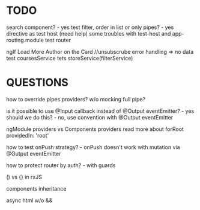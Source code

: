 # TODO

search component? - yes
test filter, order in list or only pipes? - yes
directive as test host (need help)
some troubles with test-host and app-routing.module
test router

ngIf Load More
Author on the Card
//unsubscrube
error handling => no data
test coursesService
tets storeService(filterService)

# QUESTIONS

how to override pipes providers? w/o mocking full pipe?

is it possible to use @Input callback instead of @Output eventEmitter? - yes
should we do this? - no, use convention with @Output eventEmitter

ngModule providers vs Components providers
read more about forRoot
providedIn: 'root'

how to test onPush strategy? - onPush doesn't work with mutation via @Output eventEmitter

how to protect router by auth? - with guards

() vs {} in rxJS

components inheritance

async html w/o &&
